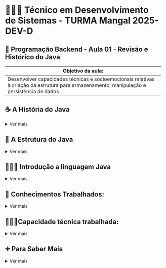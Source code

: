 # 👨🏻‍💻 Técnico em Desenvolvimento de Sistemas - TURMA Mangal 2025-DEV-D

## 🍵 Programação Backend - Aula 01 - Revisão e Histórico do Java
|Objetivo da aula:|
|-|
|Desenvolver capacidades técnicas e socioemocionais relativas à criação da estrutura para armazenamento, manipulação e persistência de dados.|


## ☕ A História do Java

<details>
 <summary>Ver mais</summary>

Java é uma das linguagens de programação mais influentes e populares do mundo. Vamos explorar sua evolução:

<details>
 <summary><strong>📌 Origem do Java</strong></summary>

### 🛠️ Projeto Green (1991)

O Java foi criado por uma equipe da Sun Microsystems liderada por **James Gosling**. Originalmente, a linguagem se chamava **Oak**.

A ideia era criar uma linguagem para eletrodomésticos inteligentes — sim, geladeiras e TVs!

### 🌍 Java 1.0 (1995)

O nome “Java” foi adotado em 1995, inspirado no café da ilha de Java (Indonésia).

A grande virada foi quando a Netscape anunciou suporte ao Java em seus navegadores, dando origem aos **applets**.

</details>

---

<details>
<summary><strong>💡 Java na Atualidade</strong></summary>

- Utilizado em bancos, fintechs, sistemas de missão crítica.
- Presente no Android (embora o Android use uma versão própria da VM).
- Concorrência com Kotlin, mas ainda amplamente usado.

**Versão LTS atual:** Java 21 (lançada em setembro de 2023)

</details>

---

<details>
<summary><strong>🎯 Curiosidades</strong></summary>

- Java foi pensado para ser portátil: “**Write Once, Run Anywhere**”.
- O mascote do Java se chama **Duke**.
- O nome “Java” venceu sugestões como “Silk” e “DNA”.

</details>

---

🧠 _“Java is to JavaScript what car is to carpet.” — Chris Heilmann_
</details>

## 🧩 A Estrutura do Java
<details>
 <summary>Ver mais</summary>

<details>
 <summary><strong>📌 Java: A Linguagem de Programação</strong></summary>

- Linguagem orientada a objetos
- Código-fonte (.java) compilado para bytecode (.class)
- Independente de plataforma
- Gerenciamento automático de memória
````java
public class Hello {
  public static void main(String[] args) {
    System.out.println("Hello, Java!");
  }
}
````
![Dados vs Informações](../../assets/BytecodeJava.png)

</details>

---

<details>
 <summary><strong>📌 JVM: A Máquina Virtual Java</strong></summary>

- Executa o bytecode Java
- Gerencia memória e garbage collection
- Componentes: Class Loader, Execution Engine, Memory Area
- Implementações específicas para cada plataforma

	WORA - Write Once, Run Anywhere
	
A JVM é o que permite que o mesmo bytecode Java seja executado em diferentes sistemas operacionais sem modificações.

![Dados vs Informações](../../assets/ArquiteturaJava.png)

</details>

---

<details>
 <summary><strong>📌 JDK: O Kit de Desenvolvimento Java</strong></summary>
 
- Pacote completo para desenvolvimento Java
- Contém o JRE (Java Runtime Environment)
- Inclui ferramentas de desenvolvimento
- Bibliotecas e APIs para desenvolvimento

**Principais Ferramentas**
- javac (compilador)
- java (executor)
- jar (empacotador)
- javadoc (documentação)

![Dados vs Informações](../../assets/ArquiteturaJava02.png)


</details>

---

<details>
 <summary><strong>📌 Java, JVM e JDK: Trabalhando Juntos</strong></summary>

- Desenvolvedor escreve código Java
- JDK fornece ferramentas para compilação
- JVM executa o bytecode em qualquer plataforma
- Ciclo completo: desenvolvimento → execução

![Dados vs Informações](../../assets/FluxoCompleto.png)

	Ecossistema Completo
	
	O poder do Java está na integração destes três componentes, permitindo desenvolvimento eficiente e execução multiplataforma.

</details>

</details>

## 👨🏻‍💻 Introdução a linguagem Java

<details>
	<summary>Ver mais</summary>

## 📌 Introdução

<details>
<summary>Ver mais</summary>

Java é uma linguagem de programação robusta, orientada a objetos e independente de plataforma. Neste resumo, focaremos nos conceitos fundamentais da linguagem, especificamente na manipulação de dados através de variáveis, estruturas de dados como vetores e matrizes, e conversão entre tipos de dados, além de estruturas de controle de fluxo.

**📌 Características Fundamentais do Java**

- Linguagem compilada para bytecode
- Independente de plataforma (Write Once, Run Anywhere)
- Tipagem estática e forte
- Gerenciamento automático de memória
- Sintaxe similar ao C/C++

**💡 Por que aprender esses fundamentos?**

- Base para qualquer programa Java
- Essencial para manipulação de dados
- Preparação para estruturas mais complexas
- Fundamento para algoritmos e lógica de programação

</details>


## 1. Estrutura Básica de um Programa Java

<details>
<summary>Ver mais</summary>

Todo programa Java começa com uma estrutura fundamental que define sua classe principal e o ponto de entrada para a execução.

**📌 `public class NomeDaClasse`**

- Em Java, todo código reside dentro de classes. Uma classe é um modelo para criar objetos (embora não abordaremos objetos neste resumo).
- `public`: Modificador de acesso que indica que a classe é acessível de qualquer lugar.
- `class`: Palavra-chave para declarar uma classe.
- `NomeDaClasse`: O nome da sua classe. Por convenção, nomes de classes em Java usam `CamelCase` (a primeira letra de cada palavra é maiúscula).

**📌 Método `main(String[] args)`**

- É o ponto de entrada de qualquer aplicação Java. Quando você executa um programa Java, a JVM (Java Virtual Machine) procura e executa este método.
- `public`: O método é acessível publicamente.
- `static`: Permite que o método seja chamado sem a necessidade de criar uma instância da classe.
- `void`: Indica que o método não retorna nenhum valor.
- `main`: O nome padrão do método principal.
- `(String[] args)`: Parâmetro que permite que o programa receba argumentos de linha de comando como um array de Strings.

**📌 Impressão com `System.out.println()`**

- Usado para exibir texto ou valores no console (saída padrão).
- `System`: Uma classe padrão do Java que fornece acesso a recursos do sistema.
- `out`: Um objeto `PrintStream` dentro da classe `System` que representa a saída padrão.
- `println()`: Um método que imprime o argumento fornecido e adiciona uma nova linha no final.

**📌 Convenção de Nomes**

Seguir as convenções de nomes é crucial para a legibilidade e manutenção do código Java:

- **Classes:** `CamelCase` (ex: `MinhaPrimeiraClasse`, `CalculadoraDeNotas`)
- **Métodos e Variáveis:** `camelCase` (ex: `calcularMedia`, `nomeCompleto`, `idade`)
- **Constantes:** `UPPER_CASE_SNAKE_CASE` (ex: `MAX_VALUE`, `PI`)
- **Pacotes:** `lowercase.separated.by.dots` (ex: `com.meuprojeto.util`)

**📌 Exemplo de Estrutura Básica**

```java
// Nome do arquivo: MeuPrimeiroPrograma.java

public class MeuPrimeiroPrograma {
    public static void main(String[] args) {
        // Imprime uma mensagem no console
        System.out.println("Olá, Mundo!");
        System.out.println("Este é o meu primeiro programa Java.");

        // Exemplo de variável (abordado em detalhes na próxima seção)
        int anoAtual = 2025;
        System.out.println("Estamos no ano de " + anoAtual);
    }
}
```

</details>




## 2. Variáveis e Tipos Primitivos

<details>
<summary>Ver mais</summary>

Em Java, variáveis são espaços na memória usados para armazenar dados. Toda variável deve ter um tipo de dado definido, que determina o tipo de valor que ela pode armazenar e as operações que podem ser realizadas com ela.

**📌 Declaração e Atribuição de Variáveis**

A sintaxe básica para declarar uma variável é: `tipo nomeDaVariavel;`
Para atribuir um valor a uma variável, usamos o operador de atribuição `=`. Você pode atribuir um valor na declaração ou posteriormente.

```java
// Declaração de variável
int idade;

// Atribuição de valor
idade = 30;

// Declaração e atribuição na mesma linha
String nome = "Maria";
double altura = 1.75;
boolean estaAtivo = true;
```

**📌 Tipos Primitivos**

Java possui 8 tipos de dados primitivos, que são os blocos de construção fundamentais para armazenar informações. Eles são divididos em categorias:

**1. Tipos Numéricos Inteiros:**

- `byte`: Armazena números inteiros de -128 a 127 (8 bits).
- `short`: Armazena números inteiros de -32.768 a 32.767 (16 bits).
- `int`: Armazena números inteiros de -2.147.483.648 a 2.147.483.647 (32 bits). É o tipo mais comum para inteiros.
- `long`: Armazena números inteiros muito grandes (64 bits). Deve ser sufixado com `L` ou `l` (ex: `10000000000L`).

**2. Tipos Numéricos de Ponto Flutuante (Decimais):**

- `float`: Armazena números decimais de precisão simples (32 bits). Deve ser sufixado com `F` ou `f` (ex: `3.14F`).
- `double`: Armazena números decimais de precisão dupla (64 bits). É o tipo padrão para decimais e não precisa de sufixo.

**3. Tipo Caractere:**

- `char`: Armazena um único caractere Unicode (16 bits). Deve ser colocado entre aspas simples (ex: `'A'`, `'@'`, `'5'`).

**4. Tipo Lógico:**

- `boolean`: Armazena valores lógicos `true` (verdadeiro) ou `false` (falso).

**📌 Exemplos de Uso de Tipos Primitivos**

```java
public class ExemploTiposPrimitivos {
    public static void main(String[] args) {
        // Inteiros
        byte idade = 25;
        short ano = 2024;
        int populacao = 1500000;
        long numeroGrande = 9876543210L;

        // Decimais
        float temperatura = 23.5f;
        double pi = 3.1415926535;

        // Caractere
        char inicialNome = 'J';

        // Lógico
        boolean diaEnsolarado = true;

        System.out.println("Idade: " + idade);
        System.out.println("Ano: " + ano);
        System.out.println("População: " + populacao);
        System.out.println("Número Grande: " + numeroGrande);
        System.out.println("Temperatura: " + temperatura);
        System.out.println("PI: " + pi);
        System.out.println("Inicial do Nome: " + inicialNome);
        System.out.println("Dia Ensolarado: " + diaEnsolarado);
    }
}
```

</details>




## 3. Operadores

<details>
<summary>Ver mais</summary>

Operadores são símbolos especiais que realizam operações em um ou mais operandos (valores ou variáveis). Em Java, os operadores são classificados em diferentes categorias.

**📌 Operadores Aritméticos**

Usados para realizar operações matemáticas básicas.

| Operador | Descrição        | Exemplo           | Resultado |
| :------- | :--------------- | :---------------- | :-------- |
| `+`      | Adição           | `5 + 3`           | `8`       |
| `-`      | Subtração        | `10 - 4`          | `6`       |
| `*`      | Multiplicação    | `6 * 2`           | `12`      |
| `/`      | Divisão          | `10 / 3` (int)    | `3`       |
| `%`      | Módulo (Resto)   | `10 % 3`          | `1`       |

```java
public class ExemploOperadoresAritmeticos {
    public static void main(String[] args) {
        int a = 10;
        int b = 3;

        System.out.println("a + b = " + (a + b)); // 13
        System.out.println("a - b = " + (a - b)); // 7
        System.out.println("a * b = " + (a * b)); // 30
        System.out.println("a / b = " + (a / b)); // 3 (divisão inteira)
        System.out.println("a % b = " + (a % b)); // 1

        double c = 10.0;
        double d = 3.0;
        System.out.println("c / d = " + (c / d)); // 3.333...
    }
}
```

**📌 Operadores de Comparação (Relacionais)**

Usados para comparar dois valores e retornar um resultado booleano (`true` ou `false`).

| Operador | Descrição                  | Exemplo         | Resultado |
| :------- | :------------------------- | :-------------- | :-------- |
| `==`     | Igual a                    | `5 == 5`        | `true`    |
| `!=`     | Diferente de               | `5 != 3`        | `true`    |
| `>`      | Maior que                  | `5 > 3`         | `true`    |
| `<`      | Menor que                  | `5 < 3`         | `false`   |
| `>=`     | Maior ou igual a           | `5 >= 5`        | `true`    |
| `<=`     | Menor ou igual a           | `5 <= 3`        | `false`   |

```java
public class ExemploOperadoresComparacao {
    public static void main(String[] args) {
        int x = 10;
        int y = 20;

        System.out.println("x == y: " + (x == y)); // false
        System.out.println("x != y: " + (x != y)); // true
        System.out.println("x > y: " + (x > y));   // false
        System.out.println("x < y: " + (x < y));   // true
        System.out.println("x >= y: " + (x >= y)); // false
        System.out.println("x <= y: " + (x <= y)); // true
    }
}
```

**📌 Operadores Lógicos**

Usados para combinar expressões booleanas e retornar um resultado booleano.

| Operador | Descrição | Exemplo                     | Resultado |
| :------- | :-------- | :-------------------------- | :-------- |
| `&&`     | E (AND)   | `true && false`             | `false`   |
| `||`     | OU (OR)   | `true || false`             | `true`    |
| `!`      | NÃO (NOT) | `!true`                     | `false`   |

```java
public class ExemploOperadoresLogicos {
    public static void main(String[] args) {
        boolean condicao1 = true;
        boolean condicao2 = false;

        System.out.println("condicao1 && condicao2: " + (condicao1 && condicao2)); // false
        System.out.println("condicao1 || condicao2: " + (condicao1 || condicao2)); // true
        System.out.println("!condicao1: " + (!condicao1));                     // false

        int idade = 18;
        double salario = 1500.00;

        // Exemplo: Maior de idade E tem salário acima de 1000
        boolean elegivel = (idade >= 18) && (salario > 1000);
        System.out.println("Elegível: " + elegivel); // true
    }
}
```

</details>




## 4. Casting (Conversão de Tipos)

<details>
<summary>Ver mais</summary>

Casting é o processo de converter um tipo de dado em outro. Em Java, isso pode ocorrer de forma implícita (automática) ou explícita (manual), dependendo da compatibilidade dos tipos.

**📌 Casting Implícito (Widening Conversion)**

Ocorre automaticamente quando você converte um tipo de dado de menor capacidade para um de maior capacidade. Não há perda de dados, pois o tipo de destino pode armazenar todos os valores do tipo de origem.

**Ordem de Conversão (do menor para o maior):**
`byte` → `short` → `int` → `long` → `float` → `double`

```java
public class ExemploCastingImplicito {
    public static void main(String[] args) {
        int meuInt = 100;
        double meuDouble = meuInt; // int para double (automático)
        System.out.println("int: " + meuInt);      // Saída: 100
        System.out.println("double: " + meuDouble); // Saída: 100.0

        char meuChar = 'A';
        int valorAscii = meuChar; // char para int (automático, converte para valor ASCII)
        System.out.println("char: " + meuChar);    // Saída: A
        System.out.println("int (ASCII): " + valorAscii); // Saída: 65
    }
}
```

**📌 Casting Explícito (Narrowing Conversion)**

Ocorre quando você converte um tipo de dado de maior capacidade para um de menor capacidade. Este tipo de casting **não é automático** e requer que você especifique a conversão explicitamente usando parênteses `(tipo_destino)`. Pode haver **perda de dados** ou **arredondamento** se o valor original for muito grande para o tipo de destino.

```java
public class ExemploCastingExplicito {
    public static void main(String[] args) {
        double meuDouble = 9.78;
        int meuInt = (int) meuDouble; // double para int (explícito, perde a parte decimal)
        System.out.println("double: " + meuDouble); // Saída: 9.78
        System.out.println("int: " + meuInt);      // Saída: 9

        int grandeNumero = 200;
        byte meuByte = (byte) grandeNumero; // int para byte (explícito, pode haver perda de dados/overflow)
        System.out.println("int: " + grandeNumero); // Saída: 200
        System.out.println("byte: " + meuByte);    // Saída: -56 (devido a overflow)

        float meuFloat = 123.45f;
        long meuLong = (long) meuFloat; // float para long (explícito, perde a parte decimal)
        System.out.println("float: " + meuFloat); // Saída: 123.45
        System.out.println("long: " + meuLong);   // Saída: 123
    }
}
```

**📌 Conversão de Tipos pode resultar em perda de dados ou arredondamento**

Como visto nos exemplos de casting explícito, a conversão de um tipo maior para um menor pode levar a:

- **Perda de Precisão:** Ao converter um `double` ou `float` para um tipo inteiro (`int`, `long`, `short`, `byte`), a parte decimal é truncada (descartada), não arredondada.
- **Overflow/Underflow:** Ao converter um número que está fora do intervalo de valores que o tipo de destino pode armazenar, o resultado pode ser um valor inesperado (overflow para valores positivos muito grandes, underflow para valores negativos muito pequenos).

É fundamental estar ciente dessas implicações ao realizar casting explícito para evitar erros lógicos em seus programas.

🧵 Conversão de Tipos para String
Em programas interativos, é comum converter números e outros tipos em Strings para facilitar exibição e concatenação de mensagens.

🧩 Principais formas de conversão:
| Método                      | Descrição                         | Exemplo                              |
| --------------------------- | --------------------------------- | ------------------------------------ |
| `String.valueOf(valor)`     | Funciona com quase todos os tipos | `String s = String.valueOf(123);`    |
| `Integer.toString(int)`     | Para inteiros                     | `String s = Integer.toString(42);`   |
| `Double.toString(double)`   | Para números decimais             | `String s = Double.toString(3.14);`  |
| `Boolean.toString(boolean)` | Para valores lógicos              | `String s = Boolean.toString(true);` |
| Concatenação com `+ ""`     | Atalho prático                    | `String s = 100 + "";`               |


1. String.valueOf()
```java
public class ConversaoValueOf {
    public static void main(String[] args) {
        int numero = 123;
        double altura = 1.75;
        boolean ativo = true;

        String s1 = String.valueOf(numero);
        String s2 = String.valueOf(altura);
        String s3 = String.valueOf(ativo);

        System.out.println("Número como String: " + s1);
        System.out.println("Altura como String: " + s2);
        System.out.println("Ativo como String: " + s3);
    }
}
```
2. Integer.toString() / Double.toString() / Boolean.toString()
```java
public class ConversaoToString {
    public static void main(String[] args) {
        int idade = 25;
        double peso = 68.9;
        boolean aprovado = false;

        String s1 = Integer.toString(idade);
        String s2 = Double.toString(peso);
        String s3 = Boolean.toString(aprovado);

        System.out.println("Idade como String: " + s1);
        System.out.println("Peso como String: " + s2);
        System.out.println("Aprovado como String: " + s3);
    }
}
```
3. Concatenação com "" (forma rápida)
```java
public class ConversaoConcatenacao {
    public static void main(String[] args) {
        int ano = 2025;
        String anoTexto = ano + "";

        System.out.println("Ano como String: " + anoTexto);
    }
}
```


</details>

## 5. Estruturas de Controle

<details>
<summary>Ver mais</summary>

Estruturas de controle permitem que você defina o fluxo de execução do seu programa, tomando decisões e executando blocos de código específicos com base em condições.

**📌 Condicionais `if`, `else`**

O `if` é usado para executar um bloco de código se uma condição for verdadeira. O `else` é opcional e executa um bloco de código se a condição do `if` for falsa.

```java
public class ExemploIfElse {
    public static void main(String[] args) {
        int idade = 17;

        if (idade >= 18) {
            System.out.println("Você é maior de idade.");
        } else {
            System.out.println("Você é menor de idade.");
        }

        double media = 7.5;
        if (media >= 7.0) {
            System.out.println("Aprovado!");
        } else if (media >= 5.0) {
            System.out.println("Recuperação.");
        } else {
            System.out.println("Reprovado.");
        }
    }
}
```

**📌 `switch`, `case`, `default`, `break`**

O `switch` é uma estrutura de controle que permite selecionar um entre muitos blocos de código a serem executados. É útil quando você tem uma única expressão que pode ter múltiplos valores possíveis.

- `switch (expressão)`: A expressão é avaliada uma vez.
- `case valor`: Se o valor da expressão corresponder a um `case`, o código dentro desse `case` é executado.
- `break`: É usado para sair do bloco `switch` após a execução de um `case`. Sem ele, a execução "cai" para o próximo `case` (fall-through).
- `default`: Opcional, o bloco `default` é executado se nenhum dos `case` corresponder ao valor da expressão.

```java
public class ExemploSwitchCase {
    public static void main(String[] args) {
        int diaDaSemana = 3; // 1=Domingo, 2=Segunda, ..., 7=Sábado

        switch (diaDaSemana) {
            case 1:
                System.out.println("Domingo");
                break;
            case 2:
                System.out.println("Segunda-feira");
                break;
            case 3:
                System.out.println("Terça-feira");
                break;
            case 4:
                System.out.println("Quarta-feira");
                break;
            case 5:
                System.out.println("Quinta-feira");
                break;
            case 6:
                System.out.println("Sexta-feira");
                break;
            case 7:
                System.out.println("Sábado");
                break;
            default:
                System.out.println("Dia inválido");
                break;
        }

        char conceito = 'B';
        switch (conceito) {
            case 'A':
                System.out.println("Excelente!");
                break;
            case 'B':
            case 'C':
                System.out.println("Bom trabalho!");
                break;
            case 'D':
                System.out.println("Precisa melhorar.");
                break;
            default:
                System.out.println("Conceito inválido.");
        }
    }
}
```

**📌 Tomada de decisão baseada em valores**

As estruturas condicionais (`if-else` e `switch-case`) são essenciais para criar programas que respondem de forma diferente a diferentes entradas ou estados. Elas permitem que o programa siga caminhos de execução distintos, tornando-o mais dinâmico e inteligente.

</details>




## 6. Laços de Repetição

<details>
<summary>Ver mais</summary>

Laços de repetição (ou loops) permitem executar um bloco de código repetidamente, com base em uma condição. São essenciais para processar coleções de dados ou realizar tarefas que se repetem.

**📌 `for`: Laço com Controle por Índice**

O laço `for` é ideal quando você sabe o número exato de vezes que deseja repetir um bloco de código. Ele consiste em três partes:

1.  **Inicialização:** Executada uma única vez no início do laço (ex: `int i = 0;`).
2.  **Condição:** Avaliada antes de cada iteração. Se for verdadeira, o laço continua; se for falsa, o laço termina (ex: `i < 10;`).
3.  **Incremento/Decremento:** Executado após cada iteração (ex: `i++`).

```java
public class ExemploFor {
    public static void main(String[] args) {
        // Imprime números de 0 a 4
        for (int i = 0; i < 5; i++) {
            System.out.println("Contagem: " + i);
        }

        // Imprime números pares de 0 a 10
        for (int i = 0; i <= 10; i += 2) {
            System.out.println("Número par: " + i);
        }

        // Loop decrescente
        for (int i = 5; i > 0; i--) {
            System.out.println("Contagem regressiva: " + i);
        }
    }
}
```

**📌 `while`: Laço com Condição no Início**

O laço `while` é usado quando o número de repetições não é conhecido antecipadamente, e o laço continua enquanto uma condição for verdadeira. A condição é verificada **antes** de cada execução do bloco de código.

```java
public class ExemploWhile {
    public static void main(String[] args) {
        int contador = 0;

        // Repete enquanto contador for menor que 5
        while (contador < 5) {
            System.out.println("Contador: " + contador);
            contador++; // Importante para evitar loop infinito
        }

        // Exemplo com condição de parada
        int numero = 100;
        while (numero > 0) {
            System.out.println("Número: " + numero);
            numero /= 2; // Divide o número por 2 a cada iteração
        }
    }
}
```

**📌 `do...while`: Laço com Condição no Final**

O laço `do...while` é similar ao `while`, mas a condição é verificada **após** a execução do bloco de código. Isso garante que o bloco de código seja executado pelo menos uma vez, independentemente da condição.

```java
public class ExemploDoWhile {
    public static void main(String[] args) {
        int i = 0;

        // O bloco será executado pelo menos uma vez
        do {
            System.out.println("Valor de i: " + i);
            i++;
        } while (i < 5);

        int j = 10;
        do {
            System.out.println("Valor de j (executado uma vez): " + j);
            j++;
        } while (j < 5); // Condição falsa, mas executou uma vez
    }
}
```

**📌 Controle de Fluxo com Incremento e Lógica de Parada**

Para evitar loops infinitos, é crucial que a condição do laço eventualmente se torne falsa. Isso geralmente é feito através de:

-   **Incremento/Decremento:** Alterando o valor de uma variável de controle (ex: `i++`, `contador--`).
-   **Lógica de Parada:** Modificando variáveis ou estados que afetam a condição do laço (ex: lendo uma entrada do usuário, atingindo um valor específico).

</details>




## 7. Vetores (Arrays Unidimensionais)

<details>
<summary>Ver mais</summary>

Vetores, também conhecidos como arrays unidimensionais, são estruturas de dados que permitem armazenar uma coleção de elementos do **mesmo tipo** em uma única variável. Os elementos são acessados por meio de um índice numérico, que começa em `0`.

**📌 Declaração de Arrays: `int[]`, `String[]`, etc.**

Para declarar um array, você especifica o tipo dos elementos seguido por colchetes `[]` e o nome do array.

```java
// Declaração de arrays de diferentes tipos
int[] numeros;
String[] nomes;
double[] temperaturas;
boolean[] respostas;

// A forma preferida é colocar os colchetes após o tipo
// int numeros[]; // Também é válido, mas menos comum
```

**📌 Inicialização com `new` e com Valores Fixos**

Após a declaração, um array precisa ser inicializado para que possa armazenar valores. Isso pode ser feito de duas maneiras:

1.  **Com `new` e tamanho:** Cria um array com um tamanho fixo, e os elementos são inicializados com valores padrão (0 para numéricos, `false` para booleanos, `null` para objetos).

    ```java
    int[] idades = new int[5]; // Um array de 5 inteiros (índices de 0 a 4)
    // idades[0] = 0, idades[1] = 0, ..., idades[4] = 0

    String[] frutas = new String[3]; // Um array de 3 Strings
    // frutas[0] = null, frutas[1] = null, frutas[2] = null
    ```

2.  **Com valores fixos (inicialização direta):** Você pode declarar e inicializar um array com valores específicos entre chaves `{}`.

    ```java
    int[] notas = {85, 90, 78, 92, 88}; // Array de 5 inteiros com valores definidos
    String[] cores = {"Vermelho", "Verde", "Azul"};
    ```

**📌 Acesso por Índice: `array[i]`**

Os elementos de um array são acessados usando o nome do array seguido pelo índice do elemento entre colchetes. Lembre-se que o primeiro elemento está no índice `0`.

```java
int[] numeros = {10, 20, 30, 40, 50};

System.out.println(numeros[0]); // Saída: 10 (primeiro elemento)
System.out.println(numeros[2]); // Saída: 30 (terceiro elemento)

// Modificando um elemento
numeros[1] = 25; // Agora o segundo elemento é 25
System.out.println(numeros[1]); // Saída: 25

// Cuidado: Acessar um índice fora dos limites do array causará um erro (ArrayIndexOutOfBoundsException)
// System.out.println(numeros[5]); // Erro!
```

**📌 Uso de `length` para Percorrer com `for`**

A propriedade `length` de um array retorna o número total de elementos que ele pode armazenar. É muito útil para percorrer todos os elementos de um array usando um laço `for`.

```java
public class PercorrerArray {
    public static void main(String[] args) {
        String[] carros = {"Volvo", "BMW", "Ford", "Mazda"};

        // Percorrendo o array usando for e .length
        for (int i = 0; i < carros.length; i++) {
            System.out.println("Carro na posição " + i + ": " + carros[i]);
        }

        // Exemplo: Somar todos os elementos de um array de inteiros
        int[] valores = {5, 10, 15, 20};
        int soma = 0;
        for (int i = 0; i < valores.length; i++) {
            soma += valores[i];
        }
        System.out.println("Soma dos valores: " + soma); // Saída: 50

        // Enhanced for loop (for-each) - para percorrer todos os elementos
        System.out.println("\nPercorrendo com for-each:");
        for (String carro : carros) {
            System.out.println(carro);
        }
    }
}
```

</details>




## 8. Matrizes (Arrays Bidimensionais)

<details>
<summary>Ver mais</summary>

Matrizes, ou arrays bidimensionais, são arrays de arrays. Elas são usadas para armazenar dados em uma estrutura de tabela (linhas e colunas), o que é útil para representar grades, tabelas, jogos como o da velha, ou imagens simples.

**📌 Declaração: `int[][] matriz = new int[2][3];`**

Para declarar uma matriz, você usa dois pares de colchetes `[][]`.

```java
// Declaração de uma matriz de inteiros com 2 linhas e 3 colunas
int[][] matriz = new int[2][3];

// Declaração de uma matriz de Strings com 3 linhas e 2 colunas
String[][] agenda = new String[3][2];
```

**📌 Inicialização Direta com Valores**

Você pode inicializar uma matriz diretamente com valores, usando chaves aninhadas para representar as linhas e colunas.

```java
// Matriz 3x3 inicializada com valores
int[][] matrizNumeros = {
    {1, 2, 3},   // Linha 0
    {4, 5, 6},   // Linha 1
    {7, 8, 9}    // Linha 2
};

// Matriz de Strings
String[][] nomes = {
    {"João", "Maria"},
    {"Pedro", "Ana"}
};
```

**📌 Acesso com Dois Índices: `matriz[i][j]`**

Para acessar um elemento específico em uma matriz, você precisa de dois índices: o primeiro para a linha e o segundo para a coluna. Ambos os índices começam em `0`.

```java
int[][] tabuleiro = {
    {1, 0, 0},
    {0, 1, 0},
    {0, 0, 1}
};

System.out.println(tabuleiro[0][0]); // Saída: 1 (elemento na linha 0, coluna 0)
System.out.println(tabuleiro[1][2]); // Saída: 0 (elemento na linha 1, coluna 2)

// Modificando um elemento
tabuleiro[0][1] = 5;
System.out.println(tabuleiro[0][1]); // Saída: 5

// Para obter o número de linhas:
int numLinhas = tabuleiro.length; // Saída: 3

// Para obter o número de colunas de uma linha específica (ex: linha 0):
int numColunas = tabuleiro[0].length; // Saída: 3
```

**📌 Percurso com Laços Aninhados (`for` duplo)**

Para percorrer todos os elementos de uma matriz, você geralmente usa dois laços `for` aninhados: um para as linhas e outro para as colunas.

```java
public class PercorrerMatriz {
    public static void main(String[] args) {
        int[][] notasAlunos = {
            {70, 85, 90}, // Notas do Aluno 0
            {65, 75, 80}, // Notas do Aluno 1
            {95, 80, 70}  // Notas do Aluno 2
        };

        // Percorrendo a matriz com for aninhado
        for (int i = 0; i < notasAlunos.length; i++) { // Laço para as linhas
            System.out.print("Notas do Aluno " + i + ": ");
            for (int j = 0; j < notasAlunos[i].length; j++) { // Laço para as colunas
                System.out.print(notasAlunos[i][j] + " ");
            }
            System.out.println(); // Quebra de linha para a próxima linha de notas
        }

        // Exemplo: Somar todos os elementos de uma matriz
        int somaTotal = 0;
        for (int i = 0; i < notasAlunos.length; i++) {
            for (int j = 0; j < notasAlunos[i].length; j++) {
                somaTotal += notasAlunos[i][j];
            }
        }
        System.out.println("\nSoma total das notas: " + somaTotal);

        // Enhanced for loop (for-each) para matrizes
        System.out.println("\nPercorrendo com for-each aninhado:");
        for (int[] linha : notasAlunos) { // Para cada linha na matriz
            for (int nota : linha) { // Para cada nota na linha
                System.out.print(nota + " ");
            }
            System.out.println();
        }
    }
}
```

</details>

## 09. Utilizando a classe Scanner para entrada de dados

<details>
<summary>Ver mais</summary>
A classe Scanner pertence ao pacote java.util e é usada para capturar entradas de dados via teclado. É muito útil para programas interativos, permitindo que o usuário informe valores durante a execução.

**Antes de usar, é necessário importar:**

````java
import java.util.Scanner;
````

### 📥 Métodos principais

| Método          | Tipo de dado que lê           | Exemplo de uso                           |
| --------------- | ----------------------------- | ---------------------------------------- |
| `nextLine()`    | Texto (linha inteira)         | `String nome = entrada.nextLine();`      |
| `next()`        | Texto (até o primeiro espaço) | `String palavra = entrada.next();`       |
| `nextInt()`     | Número inteiro                | `int idade = entrada.nextInt();`         |
| `nextDouble()`  | Número real (usar ponto)      | `double peso = entrada.nextDouble();`    |
| `nextBoolean()` | Valor lógico (true/false)     | `boolean ativo = entrada.nextBoolean();` |

> **⚠️ Atenção:** após usar `nextInt()` ou `nextDouble()`, pode ser necessário chamar `entrada.nextLine()` para consumir o "enter" restante.

### 💡 Exemplo prático

````java
import java.util.Scanner;

public class EntradaDeDados {
    public static void main(String[] args) {
        Scanner entrada = new Scanner(System.in);

        System.out.print("Digite seu nome: ");
        String nome = entrada.nextLine();

        System.out.print("Digite sua idade: ");
        int idade = entrada.nextInt();

        System.out.println("Olá, " + nome + ". Você tem " + idade + " anos.");

        entrada.close();
    }
}
````
> **📚 Dica:** Sempre use entrada.close(); ao final do programa para fechar o recurso.


</details>

## 10.Exibindo informações com System.out.print e variações
<details>
 <summary>Ver mais</summary>

Entender como usar os comandos de saída padrão do Java para exibir textos, números e resultados no terminal, utilizando System.out.print, System.out.println e System.out.printf.

### 🧱 System.out.print()
Exibe o conteúdo na mesma linha e não pula para a próxima.

````java
System.out.print("Olá");
System.out.print(" mundo!");
````

### 🧱 System.out.println()
Exibe o conteúdo e pula para a próxima linha automaticamente.
````java
System.out.println("Olá");
System.out.println("mundo!");
````
### 🧱 System.out.printf()
O método System.out.printf() permite imprimir uma String formatada, ou seja, você define como os dados serão apresentados, usando marcadores de formatação (placeholders), como `%d`, `%s`, `%f`, etc.
````java
String nome = "Ana";
int idade = 25;
System.out.printf("Nome: %s | Idade: %d\n", nome, idade);
````

#### 🧱 Sintaxe geral
System.out.printf("texto com marcadores", valores_correspondentes);
Exemplo básico:

````java
int idade = 30;
System.out.printf("Idade: %d anos\n", idade);
````
📤 Saída:

````cmd
Idade: 30 anos
````

🧩 Principais marcadores de formatação
| Marcador | Tipo de dado              | Exemplo de uso           |
| -------- | ------------------------- | ------------------------ |
| `%d`     | Inteiros (`int`)          | `%d`, `%5d`, `%03d`      |
| `%f`     | Reais (`float`, `double`) | `%.2f`, `%10.3f`         |
| `%s`     | Texto (`String`)          | `%s`, `%20s`, `%-20s`    |
| `%c`     | Caracter (`char`)         | `%c`                     |
| `%b`     | Booleano                  | `%b`                     |
| `%%`     | Porcentagem (%)           | `%%` exibe o símbolo `%` |

🎯 Exemplos práticos
1. Números inteiros
````java
int a = 5, b = 123;
System.out.printf("Valor A: %d | Valor B: %05d\n", a, b);
````
📤 Saída:

````cmd
Valor A: 5 | Valor B: 00123
````
2. Números com ponto flutuante
````java
double nota = 8.6789;
System.out.printf("Nota: %.2f\n", nota);
````

📤 Saída:

````cmd
Nota: 8.68
````
🔹 %.2f exibe o número com 2 casas decimais
🔹 %10.2f reserva 10 posições no total, com 2 casas decimais

3. Texto alinhado
````java
String nome = "Maria";
System.out.printf("Nome: [%10s]\n", nome);   // Alinhado à direita
System.out.printf("Nome: [%-10s]\n", nome);  // Alinhado à esquerda
````

📤 Saída:

````cmd

Nome: [     Maria]
Nome: [Maria     ]
````

4. Múltiplos valores
````java
String produto = "Café";
double preco = 7.5;
int qtd = 2;

System.out.printf("Produto: %s | Preço: R$ %.2f | Qtde: %d\n", produto, preco, qtd);
````

📤 Saída:

````cmd
Produto: Café | Preço: R$ 7.50 | Qtde: 2
````
</details>

</details>

## 🧠 Conhecimentos Trabalhados:

<details>
 <summary>Ver mais</summary>
 
- 1. Ambiente de desenvolvimento web
	- 1.1. Definição
	- 1.2. Histórico
	- 1.3. Características
	- 1.4. Ambiente de desenvolvimento
		- 1.4.1. Instalação e configuração
		- 1.4.2. Recursos e interfaces
		- 1.4.3. Gerenciamento de dependências
</details>

## 🧑🏻‍🎓Capacidade técnica trabalhada:
<details>
 <summary>Ver mais</summary>

5. Preparar o ambiente necessário ao desenvolvimento back-end para a plataforma web

### Critérios Críticos trabalhados:
- Configurou corretamente o ambiente de desenvolvimento.

### Critérios Desejáveis trabalhados:
- Documentou os passos de configuração, explicando a função de cada componente e como eles interagem.

</details>

## ➕ Para Saber Mais
<details>
 <summary>Ver mais</summary>
- Documentação oficial do Java: [Oracle Java Documentation](https://docs.oracle.com/javase/)
- Tutorial sobre Arrays: [Java Arrays Tutorial](https://docs.oracle.com/javase/tutorial/java/nutsandbolts/arrays.html)
- Guia de Tipos de Dados: [Java Data Types](https://docs.oracle.com/javase/tutorial/java/nutsandbolts/datatypes.html)

## [Slides Aula 01](../aula01/aula01.pdf)
</details>